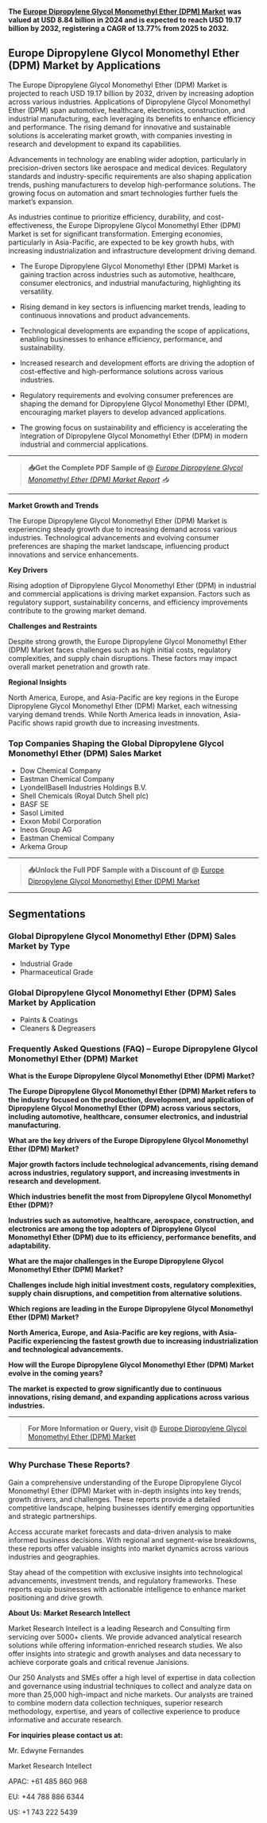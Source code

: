 <p><strong>The <a href="https://www.marketresearchintellect.com/download-sample/?rid=965681&amp;utm_source=Pulse-April-Europe&amp;utm_medium=852">Europe Dipropylene Glycol Monomethyl Ether (DPM) Market</a> was valued at USD 8.84 billion in 2024 and is expected to reach USD 19.17 billion by 2032, registering a CAGR of 13.77% from 2025 to 2032.</strong></p><h2>Europe Dipropylene Glycol Monomethyl Ether (DPM) Market by Applications&nbsp;</h2><p><p>The Europe Dipropylene Glycol Monomethyl Ether (DPM) Market is projected to reach USD 19.17 billion by 2032, driven by increasing adoption across various industries. Applications of Dipropylene Glycol Monomethyl Ether (DPM) span automotive, healthcare, electronics, construction, and industrial manufacturing, each leveraging its benefits to enhance efficiency and performance. The rising demand for innovative and sustainable solutions is accelerating market growth, with companies investing in research and development to expand its capabilities.</p><p>Advancements in technology are enabling wider adoption, particularly in precision-driven sectors like aerospace and medical devices. Regulatory standards and industry-specific requirements are also shaping application trends, pushing manufacturers to develop high-performance solutions. The growing focus on automation and smart technologies further fuels the market&rsquo;s expansion.</p><p>As industries continue to prioritize efficiency, durability, and cost-effectiveness, the Europe Dipropylene Glycol Monomethyl Ether (DPM) Market is set for significant transformation. Emerging economies, particularly in Asia-Pacific, are expected to be key growth hubs, with increasing industrialization and infrastructure development driving demand.</p></p><ul><li><p>The Europe Dipropylene Glycol Monomethyl Ether (DPM) Market is gaining traction across industries such as automotive, healthcare, consumer electronics, and industrial manufacturing, highlighting its versatility.</p></li><li><p>Rising demand in key sectors is influencing market trends, leading to continuous innovations and product advancements.</p></li><li><p>Technological developments are expanding the scope of applications, enabling businesses to enhance efficiency, performance, and sustainability.</p></li><li><p>Increased research and development efforts are driving the adoption of cost-effective and high-performance solutions across various industries.</p></li><li><p>Regulatory requirements and evolving consumer preferences are shaping the demand for Dipropylene Glycol Monomethyl Ether (DPM), encouraging market players to develop advanced applications.</p></li><li><p>The growing focus on sustainability and efficiency is accelerating the integration of Dipropylene Glycol Monomethyl Ether (DPM) in modern industrial and commercial applications.</p></li></ul><hr /><blockquote><p><strong><span class="font-[700]">📥Get the Complete PDF Sample of @ </span></strong><em><span class="font-[700]"><a href="https://www.marketresearchintellect.com/download-sample/?rid=965681&amp;utm_source=Pulse-April-Europe&amp;utm_medium=852" target="_blank" data-tracking-control-name="article-ssr-frontend-pulse_little-text-block" data-tracking-will-navigate="" data-test-link="">Europe Dipropylene Glycol Monomethyl Ether (DPM) Market Report</a>&nbsp;📥</span></em></p></blockquote><hr /><p class="" data-start="77" data-end="360"><strong data-start="77" data-end="105">Market Growth and Trends</strong></p><p class="" data-start="77" data-end="360">The Europe Dipropylene Glycol Monomethyl Ether (DPM) Market is experiencing steady growth due to increasing demand across various industries. Technological advancements and evolving consumer preferences are shaping the market landscape, influencing product innovations and service enhancements.</p><p class="" data-start="362" data-end="606"><strong data-start="362" data-end="377">Key Drivers</strong></p><p class="" data-start="362" data-end="606">Rising adoption of Dipropylene Glycol Monomethyl Ether (DPM) in industrial and commercial applications is driving market expansion. Factors such as regulatory support, sustainability concerns, and efficiency improvements contribute to the growing market demand.</p><p class="" data-start="608" data-end="849"><strong data-start="608" data-end="637">Challenges and Restraints</strong></p><p class="" data-start="608" data-end="849">Despite strong growth, the Europe Dipropylene Glycol Monomethyl Ether (DPM) Market faces challenges such as high initial costs, regulatory complexities, and supply chain disruptions. These factors may impact overall market penetration and growth rate.</p><p class="" data-start="851" data-end="1095"><strong data-start="851" data-end="872">Regional Insights</strong></p><p class="" data-start="851" data-end="1095">North America, Europe, and Asia-Pacific are key regions in the Europe Dipropylene Glycol Monomethyl Ether (DPM) Market, each witnessing varying demand trends. While North America leads in innovation, Asia-Pacific shows rapid growth due to increasing investments.</p><p><h3>Top Companies Shaping the Global Dipropylene Glycol Monomethyl Ether (DPM) Sales Market </h3><ul><li>Dow Chemical Company</li><li>Eastman Chemical Company</li><li>LyondellBasell Industries Holdings B.V.</li><li>Shell Chemicals (Royal Dutch Shell plc)</li><li>BASF SE</li><li>Sasol Limited</li><li>Exxon Mobil Corporation</li><li>Ineos Group AG</li><li>Eastman Chemical Company</li><li>Arkema Group</li></ul></p><hr /><blockquote><p><strong>📥Unlock the Full PDF Sample with a Discount of @</strong> <a href="https://www.marketresearchintellect.com/ask-for-discount/?rid=965681&amp;utm_source=Pulse-April-Europe&amp;utm_medium=852">Europe Dipropylene Glycol Monomethyl Ether (DPM) Market</a></p></blockquote><hr /><p><h2>Segmentations</h2><h3>Global Dipropylene Glycol Monomethyl Ether (DPM) Sales Market by Type</h3><ul><li>Industrial Grade</li><li>Pharmaceutical Grade</li></ul><h3>Global Dipropylene Glycol Monomethyl Ether (DPM) Sales Market by Application</h3><ul><li>Paints & Coatings</li><li>Cleaners & Degreasers</li></ul></p><h3><strong>Frequently Asked Questions (FAQ) &ndash; Europe Dipropylene Glycol Monomethyl Ether (DPM) Market</strong></h3><p><strong>What is the Europe Dipropylene Glycol Monomethyl Ether (DPM) Market?</strong></p><p><strong>The Europe Dipropylene Glycol Monomethyl Ether (DPM) Market refers to the industry focused on the production, development, and application of Dipropylene Glycol Monomethyl Ether (DPM) across various sectors, including automotive, healthcare, consumer electronics, and industrial manufacturing.</strong></p><p><strong>What are the key drivers of the Europe Dipropylene Glycol Monomethyl Ether (DPM) Market?</strong></p><p><strong>Major growth factors include technological advancements, rising demand across industries, regulatory support, and increasing investments in research and development.</strong></p><p><strong>Which industries benefit the most from Dipropylene Glycol Monomethyl Ether (DPM)?</strong></p><p><strong>Industries such as automotive, healthcare, aerospace, construction, and electronics are among the top adopters of Dipropylene Glycol Monomethyl Ether (DPM) due to its efficiency, performance benefits, and adaptability.</strong></p><p><strong>What are the major challenges in the Europe Dipropylene Glycol Monomethyl Ether (DPM) Market?</strong></p><p><strong>Challenges include high initial investment costs, regulatory complexities, supply chain disruptions, and competition from alternative solutions.</strong></p><p><strong>Which regions are leading in the Europe Dipropylene Glycol Monomethyl Ether (DPM) Market?</strong></p><p><strong>North America, Europe, and Asia-Pacific are key regions, with Asia-Pacific experiencing the fastest growth due to increasing industrialization and technological advancements.</strong></p><p><strong>How will the Europe Dipropylene Glycol Monomethyl Ether (DPM) Market evolve in the coming years?</strong></p><p><strong>The market is expected to grow significantly due to continuous innovations, rising demand, and expanding applications across various industries.</strong></p><hr /><blockquote><p><span class="font-[700]"><strong>For More Information or Query, visit&nbsp;@</strong>&nbsp;</span><span class="font-[700]"><a href="https://www.marketresearchintellect.com/product/global-dipropylene-glycol-monomethyl-ether-dpm-sales-market/?utm_source=Linkedin&utm_medium=852" target="_blank" data-tracking-control-name="article-ssr-frontend-pulse_little-text-block" data-tracking-will-navigate="" data-test-link="">Europe Dipropylene Glycol Monomethyl Ether (DPM) Market</a></span></p></blockquote><hr /><h3><strong data-start="0" data-end="31">Why Purchase These Reports?</strong></h3><p class="" data-start="35" data-end="297">Gain a comprehensive understanding of the Europe Dipropylene Glycol Monomethyl Ether (DPM) Market with in-depth insights into key trends, growth drivers, and challenges. These reports provide a detailed competitive landscape, helping businesses identify emerging opportunities and strategic partnerships.</p><p class="" data-start="299" data-end="540">Access accurate market forecasts and data-driven analysis to make informed business decisions. With regional and segment-wise breakdowns, these reports offer valuable insights into market dynamics across various industries and geographies.</p><p class="" data-start="542" data-end="784">Stay ahead of the competition with exclusive insights into technological advancements, investment trends, and regulatory frameworks. These reports equip businesses with actionable intelligence to enhance market positioning and drive growth.</p><p><strong><span class="font-[700]">About Us: Market Research Intellect</span></strong></p><p><span class="">Market Research Intellect is a leading Research and Consulting firm servicing over 5000+ clients. We provide advanced analytical research solutions while offering information-enriched research studies.&nbsp;</span>We also offer insights into strategic and growth analyses and data necessary to achieve corporate goals and critical revenue Janisions.</p><p><span class="">Our 250 Analysts and SMEs offer a high level of expertise in data collection and governance using industrial techniques to collect and analyze data on more than 25,000 high-impact and niche markets. Our analysts are trained to combine modern data collection techniques, superior research methodology, expertise, and years of collective experience to produce informative and accurate research.</span></p><p><strong>For inquiries please contact us at:</strong></p><p>Mr. Edwyne Fernandes</p><p>Market Research Intellect</p><p>APAC: +61 485 860 968</p><p>EU: +44 788 886 6344</p><p>US: +1 743 222 5439</p>